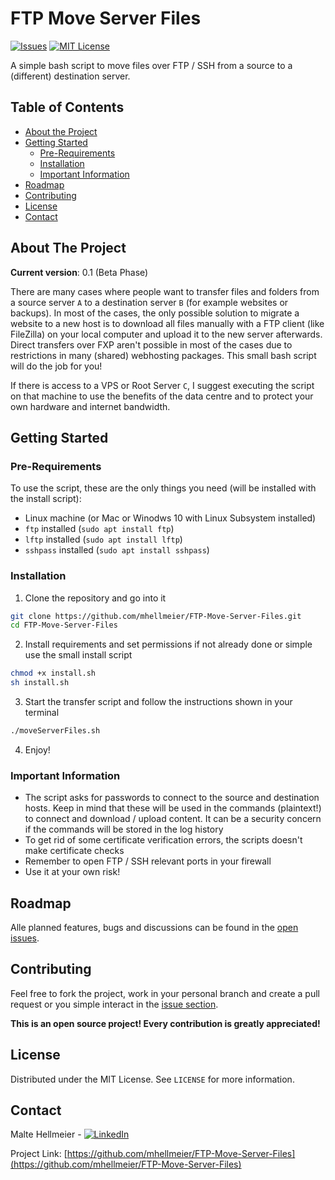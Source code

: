 FTP Move Server Files
=====================
[![Issues][issues-shield]][issues-url]
[![MIT License][license-shield]][license-url]

A simple bash script to move files over FTP / SSH from a source to a (different) destination server.

## Table of Contents

- [About the Project](#about-the-project)
- [Getting Started](#getting-started)
    - [Pre-Requirements](#pre-requirements)
    - [Installation](#installation)
    - [Important Information](#important-information)
- [Roadmap](#roadmap)
- [Contributing](#contributing)
- [License](#license)
- [Contact](#contact)



## About The Project

**Current version**: 0.1 (Beta Phase)

There are many cases where people want to transfer files and folders from a source server `A` to a destination server `B` (for example websites or backups). In most of the cases, the only possible solution to migrate a website to a new host is to download all files manually with a FTP client (like FileZilla) on your local computer and upload it to the new server afterwards. Direct transfers over FXP aren't possible in most of the cases due to restrictions in many (shared) webhosting packages. This small bash script will do the job for you!

If there is access to a VPS or Root Server `C`, I suggest executing the script on that machine to use the benefits of the data centre and to protect your own hardware and internet bandwidth.


## Getting Started

### Pre-Requirements

To use the script, these are the only things you need (will be installed with the install script):
- Linux machine (or Mac or Winodws 10 with Linux Subsystem installed)
- `ftp` installed (`sudo apt install ftp`)
- `lftp` installed (`sudo apt install lftp`)
- `sshpass` installed (`sudo apt install sshpass`)

### Installation

1. Clone the repository and go into it
```sh
git clone https://github.com/mhellmeier/FTP-Move-Server-Files.git
cd FTP-Move-Server-Files
```
2. Install requirements and set permissions if not already done or simple use the small install script
```sh
chmod +x install.sh
sh install.sh
```
3. Start the transfer script and follow the instructions shown in your terminal
```sh
./moveServerFiles.sh
```
4. Enjoy!

### Important Information

- The script asks for passwords to connect to the source and destination hosts. Keep in mind that these will be used in the commands (plaintext!) to connect and download / upload content. It can be a security concern if the commands will be stored in the log history
- To get rid of some certificate verification errors, the scripts doesn't make certificate checks
- Remember to open FTP / SSH relevant ports in your firewall
- Use it at your own risk!


## Roadmap

Alle planned features, bugs and discussions can be found in the [open issues](https://github.com/mhellmeier/FTP-Move-Server-Files/issues).


## Contributing

Feel free to fork the project, work in your personal branch and create a pull request or you simple interact in the [issue section](https://github.com/mhellmeier/FTP-Move-Server-Files/issues).

**This is an open source project! Every contribution is greatly appreciated!**


## License

Distributed under the MIT License. See `LICENSE` for more information.


## Contact

Malte Hellmeier - [![LinkedIn][linkedin-shield]][linkedin-url]

Project Link: [https://github.com/mhellmeier/FTP-Move-Server-Files](https://github.com/mhellmeier/FTP-Move-Server-Files)


[issues-shield]: https://img.shields.io/github/issues/mhellmeier/FTP-Move-Server-Files.svg?style=flat-square
[issues-url]: https://github.com/mhellmeier/FTP-Move-Server-Files/issues
[license-shield]: https://img.shields.io/github/license/mhellmeier/FTP-Move-Server-Files.svg?style=flat-square
[license-url]: https://github.com/mhellmeier/FTP-Move-Server-Files/blob/master/LICENSE
[linkedin-shield]: https://img.shields.io/badge/-LinkedIn-black.svg?style=flat-square&logo=linkedin&colorB=555
[linkedin-url]: https://linkedin.com/in/malte-hellmeier-91a64a17b/